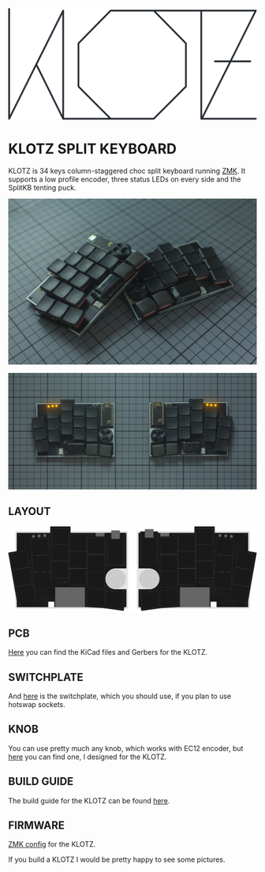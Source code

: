 <picture>
  <source media="(prefers-color-scheme: dark)" srcset="/docs/images/KLOTZ_font_dark.svg">
  <source media="(prefers-color-scheme: light)" srcset="/docs/images/KLOTZ_font_bright.svg">
  <img alt="KLOTZ logo font" src="/docs/images/KLOTZ_font_bright.svg">
</picture>

# KLOTZ SPLIT KEYBOARD

KLOTZ is 34 keys column-staggered choc split keyboard running [ZMK](https://zmk.dev/). It supports a low profile encoder, three status LEDs on every side and the SplitKB tenting puck.

![KLOTZ stacked](/docs/images/KLOTZ_stack.jpg)


![KLOTZ](/docs/images/KLOTZ_main.jpg)


## LAYOUT

![KLOTZ layout](/docs/images/KLOTZ_layout.svg)


## PCB

[Here](/PCB/) you can find the KiCad files and Gerbers for the KLOTZ.


## SWITCHPLATE

And [here](/switchplate/) is the switchplate, which you should use, if you plan to use hotswap sockets.


## KNOB

You can use pretty much any knob, which works with EC12 encoder, but [here](/knob/) you can find one, I designed for the KLOTZ.


## BUILD GUIDE

The build guide for the KLOTZ can be found [here](/docs/buildguide.md).


## FIRMWARE

[ZMK config](https://github.com/GEIGEIGEIST/zmk-config-klotz) for the KLOTZ.


If you build a KLOTZ I would be pretty happy to see some pictures.